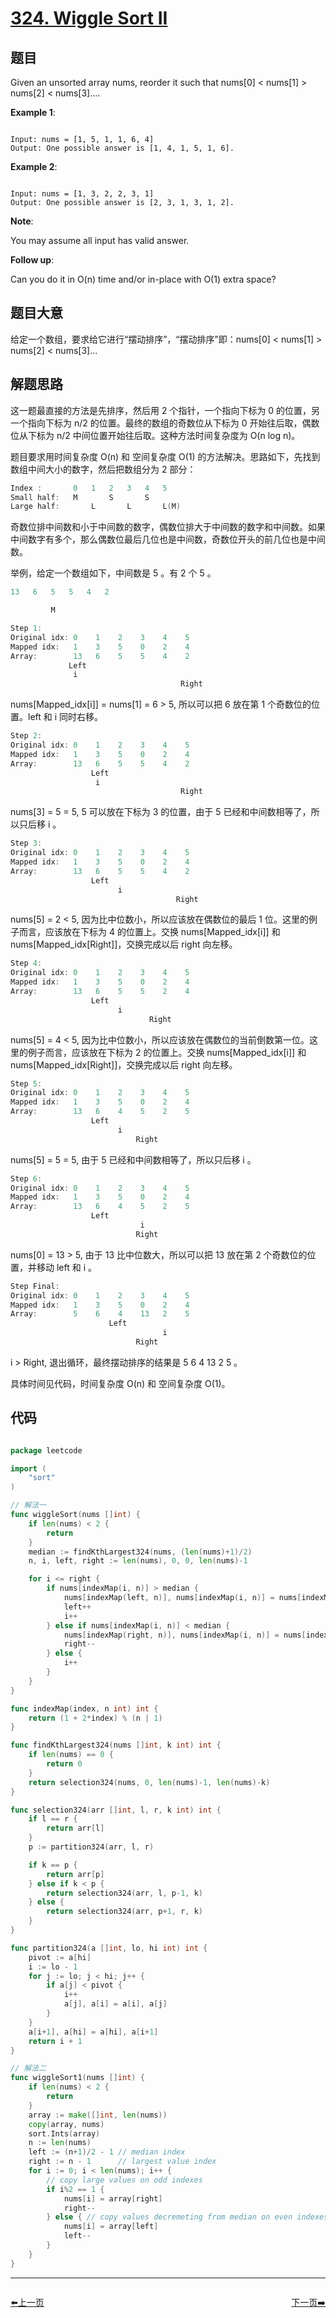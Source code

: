 # [324. Wiggle Sort II](https://leetcode.com/problems/wiggle-sort-ii/)

## 题目

Given an unsorted array nums, reorder it such that nums[0] < nums[1] > nums[2] < nums[3]....

**Example 1**:

```

Input: nums = [1, 5, 1, 1, 6, 4]
Output: One possible answer is [1, 4, 1, 5, 1, 6].

```

**Example 2**:

```

Input: nums = [1, 3, 2, 2, 3, 1]
Output: One possible answer is [2, 3, 1, 3, 1, 2].

```

**Note**:   

You may assume all input has valid answer.

**Follow up**:   

Can you do it in O(n) time and/or in-place with O(1) extra space?


## 题目大意

给定一个数组，要求给它进行“摆动排序”，“摆动排序”即：nums[0] < nums[1] > nums[2] < nums[3]...

## 解题思路

这一题最直接的方法是先排序，然后用 2 个指针，一个指向下标为 0 的位置，另一个指向下标为 n/2 的位置。最终的数组的奇数位从下标为 0 开始往后取，偶数位从下标为 n/2 中间位置开始往后取。这种方法时间复杂度为 O(n log n)。

题目要求用时间复杂度 O(n) 和 空间复杂度 O(1) 的方法解决。思路如下，先找到数组中间大小的数字，然后把数组分为 2 部分：

```c
Index :       0   1   2   3   4   5
Small half:   M       S       S    
Large half:       L       L       L(M)
```

奇数位排中间数和小于中间数的数字，偶数位排大于中间数的数字和中间数。如果中间数字有多个，那么偶数位最后几位也是中间数，奇数位开头的前几位也是中间数。

举例，给定一个数组如下，中间数是 5 。有 2 个 5 。

```c
13   6   5   5   4   2

         M
```

```c
Step 1: 
Original idx: 0    1    2    3    4    5  
Mapped idx:   1    3    5    0    2    4 
Array:        13   6    5    5    4    2 
             Left
              i
                                      Right
```
                                      
nums[Mapped_idx[i]] = nums[1] = 6 > 5, 所以可以把 6 放在第 1 个奇数位的位置。left 和 i 同时右移。

```c
Step 2: 
Original idx: 0    1    2    3    4    5  
Mapped idx:   1    3    5    0    2    4 
Array:        13   6    5    5    4    2 
                  Left
                   i
                                      Right
```
                                    
nums[3] = 5 = 5, 5 可以放在下标为 3 的位置，由于 5 已经和中间数相等了，所以只后移 i 。


```c
Step 3: 
Original idx: 0    1    2    3    4    5  
Mapped idx:   1    3    5    0    2    4 
Array:        13   6    5    5    4    2 
                  Left
                        i
                                     Right
```

nums[5] = 2 < 5, 因为比中位数小，所以应该放在偶数位的最后 1 位。这里的例子而言，应该放在下标为 4 的位置上。交换 nums[Mapped_idx[i]] 和 nums[Mapped_idx[Right]]，交换完成以后 right 向左移。


```c
Step 4: 
Original idx: 0    1    2    3    4    5  
Mapped idx:   1    3    5    0    2    4 
Array:        13   6    5    5    2    4 
                  Left
                        i
                               Right
```

nums[5] = 4 < 5, 因为比中位数小，所以应该放在偶数位的当前倒数第一位。这里的例子而言，应该放在下标为 2 的位置上。交换 nums[Mapped\_idx[i]] 和 nums[Mapped\_idx[Right]]，交换完成以后 right 向左移。


```c
Step 5: 
Original idx: 0    1    2    3    4    5  
Mapped idx:   1    3    5    0    2    4 
Array:        13   6    4    5    2    5 
                  Left
                        i
                            Right
```

nums[5] = 5 = 5, 由于 5 已经和中间数相等了，所以只后移 i 。

```c
Step 6: 
Original idx: 0    1    2    3    4    5  
Mapped idx:   1    3    5    0    2    4 
Array:        13   6    4    5    2    5 
                  Left
                             i
                            Right
```


nums[0] = 13 > 5, 由于 13 比中位数大，所以可以把 13 放在第 2 个奇数位的位置，并移动 left 和 i 。


```c
Step Final: 
Original idx: 0    1    2    3    4    5  
Mapped idx:   1    3    5    0    2    4 
Array:        5    6    4    13   2    5 
                      Left
                                  i
                            Right
```
                            
i > Right, 退出循环，最终摆动排序的结果是 5 6 4 13 2 5 。

具体时间见代码，时间复杂度 O(n) 和 空间复杂度 O(1)。



















## 代码

```go

package leetcode

import (
	"sort"
)

// 解法一
func wiggleSort(nums []int) {
	if len(nums) < 2 {
		return
	}
	median := findKthLargest324(nums, (len(nums)+1)/2)
	n, i, left, right := len(nums), 0, 0, len(nums)-1

	for i <= right {
		if nums[indexMap(i, n)] > median {
			nums[indexMap(left, n)], nums[indexMap(i, n)] = nums[indexMap(i, n)], nums[indexMap(left, n)]
			left++
			i++
		} else if nums[indexMap(i, n)] < median {
			nums[indexMap(right, n)], nums[indexMap(i, n)] = nums[indexMap(i, n)], nums[indexMap(right, n)]
			right--
		} else {
			i++
		}
	}
}

func indexMap(index, n int) int {
	return (1 + 2*index) % (n | 1)
}

func findKthLargest324(nums []int, k int) int {
	if len(nums) == 0 {
		return 0
	}
	return selection324(nums, 0, len(nums)-1, len(nums)-k)
}

func selection324(arr []int, l, r, k int) int {
	if l == r {
		return arr[l]
	}
	p := partition324(arr, l, r)

	if k == p {
		return arr[p]
	} else if k < p {
		return selection324(arr, l, p-1, k)
	} else {
		return selection324(arr, p+1, r, k)
	}
}

func partition324(a []int, lo, hi int) int {
	pivot := a[hi]
	i := lo - 1
	for j := lo; j < hi; j++ {
		if a[j] < pivot {
			i++
			a[j], a[i] = a[i], a[j]
		}
	}
	a[i+1], a[hi] = a[hi], a[i+1]
	return i + 1
}

// 解法二
func wiggleSort1(nums []int) {
	if len(nums) < 2 {
		return
	}
	array := make([]int, len(nums))
	copy(array, nums)
	sort.Ints(array)
	n := len(nums)
	left := (n+1)/2 - 1 // median index
	right := n - 1      // largest value index
	for i := 0; i < len(nums); i++ {
		// copy large values on odd indexes
		if i%2 == 1 {
			nums[i] = array[right]
			right--
		} else { // copy values decremeting from median on even indexes
			nums[i] = array[left]
			left--
		}
	}
}

```


----------------------------------------------
<div style="display: flex;justify-content: space-between;align-items: center;">
<p><a href="https://books.halfrost.com/leetcode/ChapterFour/0322.Coin-Change/">⬅️上一页</a></p>
<p><a href="https://books.halfrost.com/leetcode/ChapterFour/0326.Power-of-Three/">下一页➡️</a></p>
</div>
